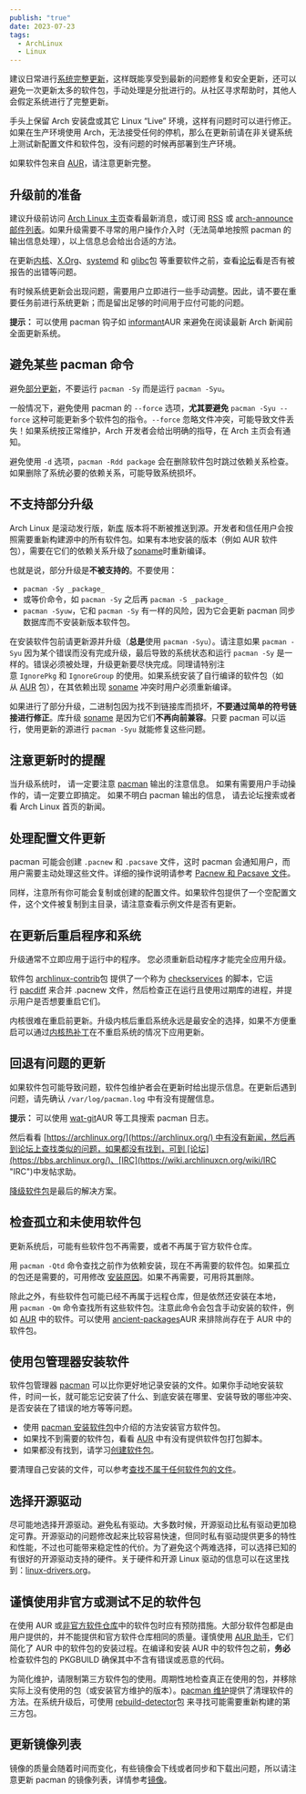 ```yaml
---
publish: "true"
date: 2023-07-23
tags:
  - ArchLinux
  - Linux
---
```



建议日常进行[系统完整更新](https://wiki.archlinuxcn.org/wiki/Pacman#%E5%8D%87%E7%BA%A7%E8%BD%AF%E4%BB%B6%E5%8C%85 "Pacman")，这样既能享受到最新的问题修复和安全更新，还可以避免一次更新太多的软件包，手动处理是分批进行的。从社区寻求帮助时，其他人会假定系统进行了完整更新。

手头上保留 Arch 安装盘或其它 Linux “Live” 环境，这样有问题时可以进行修正。如果在生产环境使用 Arch，无法接受任何的停机，那么在更新前请在非关键系统上测试新配置文件和软件包，没有问题的时候再部署到生产环境。

如果软件包来自 [AUR](https://wiki.archlinuxcn.org/wiki/AUR "AUR")，请注意更新完整。

## 升级前的准备
建议升级前访问 [Arch Linux 主页](https://archlinux.org/)查看最新消息，或订阅 [RSS](https://archlinux.org/feeds/news/) 或 [arch-announce 邮件列表](https://lists.archlinux.org/mailman3/lists/arch-announce.lists.archlinux.org/)。如果升级需要不寻常的用户操作介入时（无法简单地按照 pacman 的输出信息处理），以上信息总会给出合适的方法。

在更新[内核](https://wiki.archlinuxcn.org/wiki/Kernel "Kernel")、[X.Org](https://wiki.archlinuxcn.org/wiki/Xorg "Xorg")、[systemd](https://wiki.archlinuxcn.org/wiki/Systemd "Systemd") 和 [glibc](https://archlinux.org/packages/?name=glibc)包 等重要软件之前，查看[论坛](https://bbs.archlinux.org/)看是否有被报告的出错等问题。

有时候系统更新会出现问题，需要用户立即进行一些手动调整。因此，请不要在重要任务前进行系统更新；而是留出足够的时间用于应付可能的问题。

**提示：** 可以使用 pacman 钩子如 [informant](https://aur.archlinux.org/packages/informant/)AUR 来避免在阅读最新 Arch 新闻前全面更新系统。

## 避免某些 pacman 命令
避免[部分更新](https://wiki.archlinuxcn.org/wiki/%E7%B3%BB%E7%BB%9F%E7%BB%B4%E6%8A%A4#%E4%B8%8D%E6%94%AF%E6%8C%81%E9%83%A8%E5%88%86%E5%8D%87%E7%BA%A7)，不要运行 `pacman -Sy` 而是运行 `pacman -Syu`。

一般情况下，避免使用 pacman 的 `--force` 选项，**尤其要避免** `pacman -Syu --force` 这种可能更新多个软件包的指令。`--force` 忽略文件冲突，可能导致文件丢失！如果系统按正常维护，Arch 开发者会给出明确的指导，在 Arch 主页会有通知。

避免使用 `-d` 选项，`pacman -Rdd package` 会在删除软件包时跳过依赖关系检查。如果删除了系统必要的依赖关系，可能导致系统损坏。

## 不支持部分升级
Arch Linux 是滚动发行版，新[库](https://en.wikipedia.org/wiki/Library_(computing) "wikipedia:Library (computing)") 版本将不断被推送到源。开发者和信任用户会按照需要重新构建源中的所有软件包。如果有本地安装的版本（例如 AUR 软件包），需要在它们的依赖关系升级了[soname](https://en.wikipedia.org/wiki/soname "wikipedia:soname")时重新编译。

也就是说，部分升级是**不被支持的**。不要使用：

-   `pacman -Sy _package_`
-   或等价命令，如 `pacman -Sy` 之后再 `pacman -S _package_`
-   `pacman -Syuw`，它和 `pacman -Sy` 有一样的风险，因为它会更新 pacman 同步数据库而不安装新版本软件包。

在安装软件包前请更新源并升级（**总是**使用 `pacman -Syu`）。请注意如果 `pacman -Syu` 因为某个错误而没有完成升级，最后导致的系统状态和运行 `pacman -Sy` 是一样的。错误必须被处理，升级更新要尽快完成。同理请特别注意 `IgnorePkg` 和 `IgnoreGroup` 的使用。如果系统安装了自行编译的软件包（如从 [AUR](https://wiki.archlinuxcn.org/wiki/AUR "AUR") 包），在其依赖出现 [soname](https://en.wikipedia.org/wiki/soname "wikipedia:soname") 冲突时用户必须重新编译。

如果进行了部分升级，二进制包因为找不到链接库而损坏，**不要通过简单的符号链接进行修正**。库升级 [soname](https://en.wikipedia.org/wiki/soname "wikipedia:soname") 是因为它们**不再向前兼容**。只要 pacman 可以运行，使用更新的源进行 `pacman -Syu` 就能修复这些问题。

## 注意更新时的提醒
当升级系统时， 请一定要注意 [pacman](https://wiki.archlinuxcn.org/wiki/Pacman "Pacman") 输出的注意信息。 如果有需要用户手动操作的，请一定要立即搞定。 如果不明白 pacman 输出的信息， 请去论坛搜索或者看 Arch Linux 首页的新闻。

## 处理配置文件更新
pacman 可能会创建 `.pacnew` 和 `.pacsave` 文件，这时 pacman 会通知用户，而用户需要主动处理这些文件。详细的操作说明请参考 [Pacnew 和 Pacsave 文件](https://wiki.archlinuxcn.org/wiki/Pacman/Pacnew_and_Pacsave "Pacman/Pacnew and Pacsave")。

同样，注意所有你可能会复制或创建的配置文件。如果软件包提供了一个空配置文件，这个文件被复制到主目录，请注意查看示例文件是否有更新。

## 在更新后重启程序和系统
升级通常不立即应用于运行中的程序。 您必须重新启动程序才能完全应用升级。

软件包 [archlinux-contrib](https://archlinux.org/packages/?name=archlinux-contrib)包 提供了一个称为 [checkservices](https://github.com/archlinux/contrib/blob/master/admin/checkservices) 的脚本，它运行 [pacdiff](https://wiki.archlinuxcn.org/wiki/Pacman/Pacnew_and_Pacsave#pacdiff "Pacman/Pacnew and Pacsave") 来合并 .pacnew 文件，然后检查正在运行且使用过期库的进程，并提示用户是否想要重启它们。

内核很难在重启前更新。升级内核后重启系统永远是最安全的选择，如果不方便重启可以通过[内核热补丁](https://wiki.archlinuxcn.org/wiki/%E5%86%85%E6%A0%B8%E7%83%AD%E8%A1%A5%E4%B8%81 "内核热补丁")在不重启系统的情况下应用更新。

## 回退有问题的更新
如果软件包可能导致问题，软件包维护者会在更新时给出提示信息。在更新后遇到问题，请先确认 `/var/log/pacman.log` 中有没有提醒信息。

**提示：** 可以使用 [wat-git](https://aur.archlinux.org/packages/wat-git/)AUR 等工具搜索 pacman 日志。

然后看看 [https://archlinux.org/](https://archlinux.org/) 中有没有新闻，然后再到论坛上查找类似的问题，如果都没有找到，可到 [论坛](https://bbs.archlinux.org/)、[IRC](https://wiki.archlinuxcn.org/wiki/IRC "IRC")中发帖求助。

[降级软件包](https://wiki.archlinuxcn.org/wiki/Downgrading_packages "Downgrading packages")是最后的解决方案。

## 检查孤立和未使用软件包
更新系统后，可能有些软件包不再需要，或者不再属于官方软件仓库。

用 `pacman -Qtd` 命令查找之前作为依赖安装，现在不再需要的软件包。如果孤立的包还是需要的，可用修改 [安装原因](https://wiki.archlinuxcn.org/wzh/index.php?title=Installation_reason&action=edit&redlink=1 "Installation reason（页面不存在）")。如果不再需要，可用将其删除。

除此之外，有些软件包可能已经不再属于远程仓库，但是依然还安装在本地，用 `pacman -Qm` 命令查找所有这些软件包。注意此命令会包含手动安装的软件，例如 [AUR](https://wiki.archlinuxcn.org/wiki/Arch_User_Repository "Arch User Repository") 中的软件。可以使用 [ancient-packages](https://aur.archlinux.org/packages/ancient-packages/)AUR 来排除尚存在于 AUR 中的软件包。

## 使用包管理器安装软件
软件包管理器 [pacman](https://wiki.archlinuxcn.org/wiki/Pacman "Pacman") 可以比你更好地记录安装的文件。如果你手动地安装软件，时间一长，就可能忘记安装了什么、到底安装在哪里、安装导致的哪些冲突、是否安装在了错误的地方等等问题。

-   使用 [pacman 安装软件包](https://wiki.archlinuxcn.org/wiki/Pacman#%E5%AE%89%E8%A3%85%E8%BD%AF%E4%BB%B6%E5%8C%85 "Pacman")中介绍的方法安装官方软件包。
-   如果找不到需要的软件包，看看 [AUR](https://wiki.archlinuxcn.org/wiki/Arch_User_Repository "Arch User Repository") 中有没有提供软件包打包脚本。
-   如果都没有找到，请学习[创建软件包](https://wiki.archlinuxcn.org/wiki/Creating_packages "Creating packages")。

要清理自己安装的文件，可以参考[查找不属于任何软件包的文件](https://wiki.archlinuxcn.org/wiki/Pacman/Tips_and_tricks#%E6%9F%A5%E6%89%BE%E4%B8%8D%E5%B1%9E%E4%BA%8E%E4%BB%BB%E4%BD%95%E8%BD%AF%E4%BB%B6%E5%8C%85%E7%9A%84%E6%96%87%E4%BB%B6 "Pacman/Tips and tricks")。

## 选择开源驱动
尽可能地选择开源驱动。避免私有驱动。大多数时候，开源驱动比私有驱动更加稳定可靠。开源驱动的问题修改起来比较容易快速，但同时私有驱动提供更多的特性和性能，不过也可能带来稳定性的代价。为了避免这个两难选择，可以选择已知的有很好的开源驱动支持的硬件。关于硬件和开源 Linux 驱动的信息可以在这里找到：[linux-drivers.org](http://www.linux-drivers.org/)。

## 谨慎使用非官方或测试不足的软件包
在使用 AUR 或[非官方软件仓库](https://wiki.archlinuxcn.org/wiki/Unofficial_user_repositories "Unofficial user repositories")中的软件包时应有预防措施。大部分软件包都是由用户提供的，并不能提供和官方软件仓库相同的质量。谨慎使用 [AUR 助手](https://wiki.archlinuxcn.org/wiki/AUR_helpers "AUR helpers")，它们简化了 AUR 中的软件包的安装过程。在编译和安装 AUR 中的软件包之前，**务必**检查软件包的 PKGBUILD 确保其中不含有错误或恶意的代码。

为简化维护，请限制第三方软件包的使用。周期性地检查真正在使用的包，并移除实际上没有使用的包（或安装官方维护的版本）。[pacman 维护](https://wiki.archlinuxcn.org/wiki/Pacman/Tips_and_tricks#%E7%BB%B4%E6%8A%A4 "Pacman/Tips and tricks")提供了清理软件的方法。在系统升级后，可使用 [rebuild-detector](https://archlinux.org/packages/?name=rebuild-detector)包 来寻找可能需要重新构建的第三方包。

## 更新镜像列表
镜像的质量会随着时间而变化，有些镜像会下线或者同步和下载出问题，所以请注意更新 pacman 的镜像列表，详情参考[镜像](https://wiki.archlinuxcn.org/wiki/Mirrors "Mirrors")。